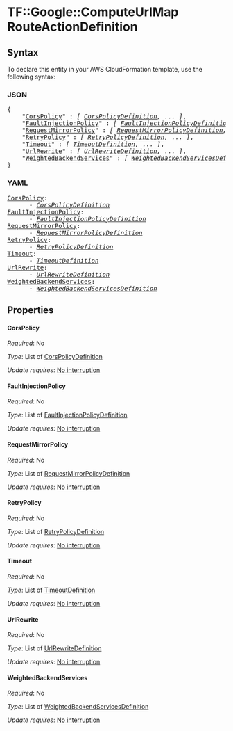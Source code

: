 # TF::Google::ComputeUrlMap RouteActionDefinition

## Syntax

To declare this entity in your AWS CloudFormation template, use the following syntax:

### JSON

<pre>
{
    "<a href="#corspolicy" title="CorsPolicy">CorsPolicy</a>" : <i>[ <a href="corspolicydefinition.md">CorsPolicyDefinition</a>, ... ]</i>,
    "<a href="#faultinjectionpolicy" title="FaultInjectionPolicy">FaultInjectionPolicy</a>" : <i>[ <a href="faultinjectionpolicydefinition.md">FaultInjectionPolicyDefinition</a>, ... ]</i>,
    "<a href="#requestmirrorpolicy" title="RequestMirrorPolicy">RequestMirrorPolicy</a>" : <i>[ <a href="requestmirrorpolicydefinition.md">RequestMirrorPolicyDefinition</a>, ... ]</i>,
    "<a href="#retrypolicy" title="RetryPolicy">RetryPolicy</a>" : <i>[ <a href="retrypolicydefinition.md">RetryPolicyDefinition</a>, ... ]</i>,
    "<a href="#timeout" title="Timeout">Timeout</a>" : <i>[ <a href="timeoutdefinition.md">TimeoutDefinition</a>, ... ]</i>,
    "<a href="#urlrewrite" title="UrlRewrite">UrlRewrite</a>" : <i>[ <a href="urlrewritedefinition.md">UrlRewriteDefinition</a>, ... ]</i>,
    "<a href="#weightedbackendservices" title="WeightedBackendServices">WeightedBackendServices</a>" : <i>[ <a href="weightedbackendservicesdefinition.md">WeightedBackendServicesDefinition</a>, ... ]</i>
}
</pre>

### YAML

<pre>
<a href="#corspolicy" title="CorsPolicy">CorsPolicy</a>: <i>
      - <a href="corspolicydefinition.md">CorsPolicyDefinition</a></i>
<a href="#faultinjectionpolicy" title="FaultInjectionPolicy">FaultInjectionPolicy</a>: <i>
      - <a href="faultinjectionpolicydefinition.md">FaultInjectionPolicyDefinition</a></i>
<a href="#requestmirrorpolicy" title="RequestMirrorPolicy">RequestMirrorPolicy</a>: <i>
      - <a href="requestmirrorpolicydefinition.md">RequestMirrorPolicyDefinition</a></i>
<a href="#retrypolicy" title="RetryPolicy">RetryPolicy</a>: <i>
      - <a href="retrypolicydefinition.md">RetryPolicyDefinition</a></i>
<a href="#timeout" title="Timeout">Timeout</a>: <i>
      - <a href="timeoutdefinition.md">TimeoutDefinition</a></i>
<a href="#urlrewrite" title="UrlRewrite">UrlRewrite</a>: <i>
      - <a href="urlrewritedefinition.md">UrlRewriteDefinition</a></i>
<a href="#weightedbackendservices" title="WeightedBackendServices">WeightedBackendServices</a>: <i>
      - <a href="weightedbackendservicesdefinition.md">WeightedBackendServicesDefinition</a></i>
</pre>

## Properties

#### CorsPolicy

_Required_: No

_Type_: List of <a href="corspolicydefinition.md">CorsPolicyDefinition</a>

_Update requires_: [No interruption](https://docs.aws.amazon.com/AWSCloudFormation/latest/UserGuide/using-cfn-updating-stacks-update-behaviors.html#update-no-interrupt)

#### FaultInjectionPolicy

_Required_: No

_Type_: List of <a href="faultinjectionpolicydefinition.md">FaultInjectionPolicyDefinition</a>

_Update requires_: [No interruption](https://docs.aws.amazon.com/AWSCloudFormation/latest/UserGuide/using-cfn-updating-stacks-update-behaviors.html#update-no-interrupt)

#### RequestMirrorPolicy

_Required_: No

_Type_: List of <a href="requestmirrorpolicydefinition.md">RequestMirrorPolicyDefinition</a>

_Update requires_: [No interruption](https://docs.aws.amazon.com/AWSCloudFormation/latest/UserGuide/using-cfn-updating-stacks-update-behaviors.html#update-no-interrupt)

#### RetryPolicy

_Required_: No

_Type_: List of <a href="retrypolicydefinition.md">RetryPolicyDefinition</a>

_Update requires_: [No interruption](https://docs.aws.amazon.com/AWSCloudFormation/latest/UserGuide/using-cfn-updating-stacks-update-behaviors.html#update-no-interrupt)

#### Timeout

_Required_: No

_Type_: List of <a href="timeoutdefinition.md">TimeoutDefinition</a>

_Update requires_: [No interruption](https://docs.aws.amazon.com/AWSCloudFormation/latest/UserGuide/using-cfn-updating-stacks-update-behaviors.html#update-no-interrupt)

#### UrlRewrite

_Required_: No

_Type_: List of <a href="urlrewritedefinition.md">UrlRewriteDefinition</a>

_Update requires_: [No interruption](https://docs.aws.amazon.com/AWSCloudFormation/latest/UserGuide/using-cfn-updating-stacks-update-behaviors.html#update-no-interrupt)

#### WeightedBackendServices

_Required_: No

_Type_: List of <a href="weightedbackendservicesdefinition.md">WeightedBackendServicesDefinition</a>

_Update requires_: [No interruption](https://docs.aws.amazon.com/AWSCloudFormation/latest/UserGuide/using-cfn-updating-stacks-update-behaviors.html#update-no-interrupt)

